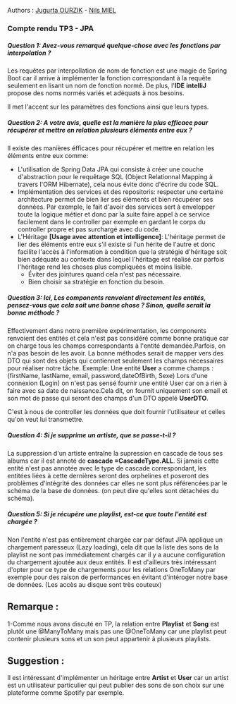 Authors : [Jugurta OURZIK](https://www.linkedin.com/in/jugurtao/) - [Nils MIEL]() 

### Compte rendu TP3 - JPA

##### *Question 1*:  Avez-vous remarqué quelque-chose avec les fonctions par interpolation ?
Les requêtes par interpollation de nom de fonction est une magie de Spring Boot car il arrive à implémenter la 
fonction correspondant à la requête seulement en lisant un nom de fonction normé.
De plus, l'**IDE** **intelliJ** propose des noms normés variés et adéquats à nos besoins.

Il met l'accent sur les paramètres des fonctions ainsi que leurs types.

##### *Question 2*: A votre avis, quelle est la manière la plus efficace pour récupérer et mettre en relation plusieurs éléments entre eux ?
Il existe des manières éfficaces pour récupérer et mettre en relation les éléments entre eux comme:

- L'utilisation de Spring Data JPA qui consiste à créer une couche d'abstraction pour le requêtage SQL (Object Relationnal Mapping à travers l'ORM Hibernate),
      cela nous évite donc d'écrire du code SQL. 
- Implémentation des services et des repositoris: respecter une certaine architecture permet de bien lier ses éléments et bien récupérer ses données.
  Par exemple, le fait d'avoir des services sert à envelopper toute la logique métier et donc par la suite faire appel à ce service facilement dans le controller par exemple en gardant le corps du controller propre et pas surchargé avec du code.
- L'Héritage **[Usage avec attention et intelligence]**: L'héritage permet de lier des éléments entre eux s'il existe si l'un hérite de l'autre et donc facilite l'accès à l'information à condition que la stratégie d'héritage soit bien adéquate au contexte dans lequel l'héritage est réalisé car parfois l'héritage rend les choses plus compliquées et moins lisible.
  - Éviter des jointures quand cela n'est pas nécessaire.
  - Bien choisir sa stratégie en fonction du besoin.


##### *Question 3*: Ici, Les components renvoient directement les entités, pensez-vous que cela soit une bonne chose ? Sinon, quelle serait la bonne méthode ?
Effectivement dans notre première expérimentation, les components renvoient des entités et cela n'est pas considéré comme bonne pratique car on charge tous les champs correspondants à l'entité demandée.Parfois, on n'a pas besoin  de les avoir.
La bonne méthodes serait de mapper vers des DTO qui sont des objets qui contiennet seulement les champs nécessaires pour réaliser notre tâche.
    Exemple: Une entité **User** a comme champs : (firstName, lastName, email, password,dateOfBirth, Sexe)
    Lors d'une connexion (Login) on n'est pas sensé fournir une entité User car on a rien à faire avec sa date de naissance.Cela dit, on fournit uniquement son email et son mot de passe 
    qui seront des champs d'un DTO appelé **UserDTO**.

C'est à nous de controller les données que doit fournir l'utilisateur et celles qu'on veut lui transmettre.

##### *Question 4*: Si je supprime un artiste, que se passe-t-il ?
La suppression d'un artiste entraîne la supression en cascade de tous ses albums car  il est annoté de **cascade =CascadeType.ALL**.
Si jamais cette entité n'est pas annotée avec le type de cascade correspondant, les entitées liées à cette dernières seront des orphelines et poseront des problèmes d'intégrité des données car elles ne sont plus référencées par le schéma de la base de données. (on peut dire qu'elles sont détachées du schéma).

##### *Question 5*: Si je récupère une playlist, est-ce que toute l'entité est chargée ?
Non l'entité n'est pas entièrement chargée car par défaut JPA applique un chargement paresseux (Lazy loading), cela dit que la liste des sons de la playlist ne sont pas immédiatement chargés car il y a aucune configuration du chargement ajoutée aux deux entités.
Il est d'ailleurs très intéressant d'opter pour ce type de chargements pour les relations OneToMany par exemple pour des raison de performances en évitant d'intéroger notre base de données.
(Les accès au disque sont très couteux)


## Remarque :
1-Comme nous avons discuté en TP, la relation entre **Playlist** et **Song** est plutôt une @ManyToMany mais pas une  @OneToMany car une playlist peut contenir plusieurs sons et un son peut appartenir à plusieurs playlists.

## Suggestion : 
Il est intéressant d'implémenter un héritage entre  **Artist** et **User** car un artist est un utilisateur particulier qui peut publier des sons de son choix sur une plateforme comme Spotify par exemple.

